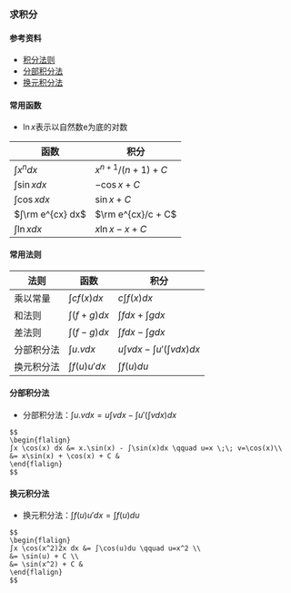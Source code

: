 ### 求积分

<script>
  MathJax = {
    tex: {
      inlineMath: [['$', '$'], ['\\(', '\\)']],
      displayMath: [["$$", "$$"], ["\\[", "\\]"]],
    },
    options: {
      skipHtmlTags: ['script', 'noscript', 'style', 'textarea', 'a', 'annotation', 'annotation-xml']
    },
    svg: {
      fontCache: 'global'
    }
  };
</script>
<script id="MathJax-script" type=text/javascript src="../images/js/tex-mml-chtml.js"></script>

#### 参考资料
* [积分法则](https://www.shuxuele.com/calculus/integration-rules.html)
* [分部积分法](https://www.shuxuele.com/calculus/integration-by-parts.html)
* [换元积分法](https://www.shuxuele.com/calculus/integration-by-substitution.html)

#### 常用函数
* $\ln x$表示以自然数e为底的对数

| 函数               | 积分                  |
|------------------|---------------------|
| $∫x^n dx$        | $x^{n+1}/(n+1) + C$ |
| $∫\sin x dx$     | $-\cos x + C$       |
| $∫\cos x dx$     | $\sin x + C$        |
| $∫\rm e^{cx} dx$ | $\rm e^{cx}/c + C$  |
| $∫\ln x dx$      | $x\ln x - x + C$    |

#### 常用法则

| 法则    | 函数            | 积分                       |
|-------|---------------|--------------------------|
| 乘以常量  | $∫cf(x) dx$   | $c∫f(x) dx$              |
| 和法则   | $∫(f + g) dx$ | $∫f dx + ∫g dx$          |
| 差法则   | $∫(f - g) dx$ | $∫f dx - ∫g dx$          |
| 分部积分法 | $∫u.v dx$     | $u∫v dx - ∫u'(∫v dx) dx$ |
| 换元积分法 | $∫f(u)u' dx$  | $∫f(u) du$               |

#### 分部积分法
* 分部积分法：$∫u.v dx = u∫v dx - ∫u'(∫v dx) dx$
```
$$
\begin{flalign}
∫x \cos(x) dx &= x.\sin(x) - ∫\sin(x)dx \qquad u=x \;\; v=\cos(x)\\
&= x\sin(x) + \cos(x) + C &
\end{flalign}
$$
```

#### 换元积分法
* 换元积分法：$∫f(u)u' dx = ∫f(u) du$
```
$$
\begin{flalign}
∫x \cos(x^2)2x dx &= ∫\cos(u)du \qquad u=x^2 \\
&= \sin(u) + C \\
&= \sin(x^2) + C &
\end{flalign}
$$
```